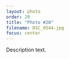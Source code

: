 ```yaml
---
layout: photo
order: 20
title: "Photo #20"
filename: DSC_0544.jpg
focus: center
---
```


Description text.